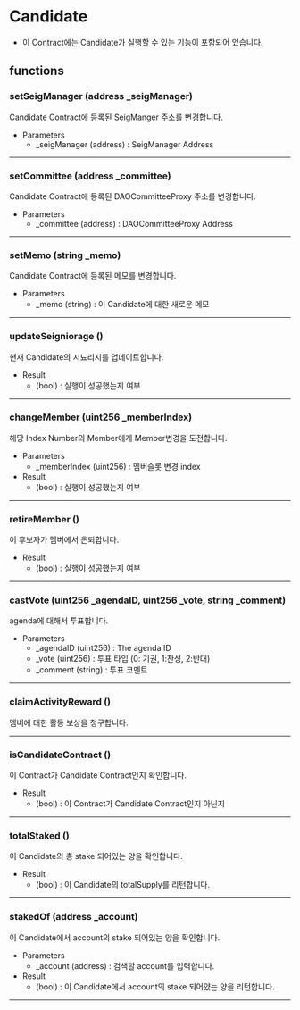# Candidate

- 이 Contract에는 Candidate가 실행할 수 있는 기능이 포함되어 있습니다.


## functions

### setSeigManager (address _seigManager)
Candidate Contract에 등록된 SeigManger 주소를 변경합니다.
 - Parameters
   -  _seigManager (address) : SeigManager Address

---

### setCommittee (address _committee)
Candidate Contract에 등록된 DAOCommitteeProxy 주소를 변경합니다.
 - Parameters
   -  _committee (address) : DAOCommitteeProxy Address

---

### setMemo (string _memo)
Candidate Contract에 등록된 메모를 변경합니다.
 - Parameters
   -  _memo (string) : 이 Candidate에 대한 새로운 메모

---


### updateSeigniorage ()
현재 Candidate의 시뇨리지를 업데이트합니다.
 - Result
   - (bool) : 실행이 성공했는지 여부

---

### changeMember (uint256 _memberIndex)
해당 Index Number의 Member에게 Member변경을 도전합니다.
 - Parameters
   -  _memberIndex (uint256) : 멤버슬롯 변경 index
 - Result    
   - (bool) : 실행이 성공했는지 여부

---

### retireMember ()
이 후보자가 멤버에서 은퇴합니다.
 - Result
   - (bool) : 실행이 성공했는지 여부

---

### castVote (uint256 _agendaID, uint256 _vote, string _comment)
agenda에 대해서 투표합니다.
 - Parameters
   -  _agendaID (uint256) : The agenda ID
   - _vote (uint256) : 투표 타입 (0: 기권, 1:찬성, 2:반대)
   - _comment (string) : 투표 코멘트

---

### claimActivityReward ()
멤버에 대한 활동 보상을 청구합니다.

---

### isCandidateContract ()
이 Contract가 Candidate Contract인지 확인합니다.
 - Result
   - (bool) : 이 Contract가 Candidate Contract인지 아닌지

---

### totalStaked ()
이 Candidate의 총 stake 되어있는 양을 확인합니다.
 - Result
   - (bool) : 이 Candidate의 totalSupply를 리턴합니다. 

---


### stakedOf (address _account)
이 Candidate에서 account의 stake 되어있는 양을 확인합니다.
 - Parameters
   -  _account (address) : 검색할 account를 입력합니다.
 - Result
   - (bool) : 이 Candidate에서 account의 stake 되어얐는 양을 리턴합니다.

---